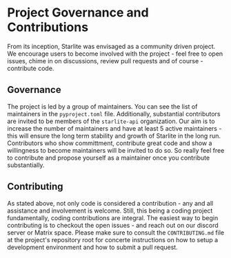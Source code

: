 # Project Governance and Contributions

From its inception, Starlite was envisaged as a community driven project. We encourage users to become involved with the
project - feel free to open issues, chime in on discussions, review pull requests and of course - contribute code.

## Governance

The project is led by a group of maintainers. You can see the list of maintainers in the `pyproject.toml` file.
Additionally, substantial contributors are invited to be members of the `starlite-api` organization. Our aim is to
increase the number of maintainers and have at least 5 active maintainers - this will ensure the long term stability and
growth of Starlite in the long run. Contributors who show committment, contribute great code and show a willingness to
become maintainers will be invited to do so. So really feel free to contribute and propose yourself as a maintainer once
you contribute substantially.

## Contributing

As stated above, not only code is considered a contribution - any and all assistance and involvement is welcome. Still,
this being a coding project fundamentally, coding contributions are integral. The easiest way to begin contributing is
to checkout the open issues - and reach out on our discord server or Matrix space. Please make sure to consult the `CONTRIBUTING.md`
file at the project's repository root for concerte instructions on how to setup a development environment and how to
submit a pull request.
